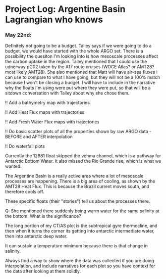 # Project Log: Argentine Basin Lagrangian who knows

### May 22nd: 
Definitely not going to be a budget. Talley says if we were going to do a budget, we would have started with the whole ARGO set. There is a possibility the quesiton I'm looking into is how mesoscale processes affect the carbon uptake in the region. Talley mentioned that I could use the udnerway pC02 taken by the A17 route cruises (WOCE Atlas? or AMT28? most likely AMT28). She also mentioned that Matt will have air-sea fluxes I can use to compare to what I have going, but they will not be a 100% match because I won't be closing a budget. I will have to include in the narrative why the floats I'm using were put where they were put, so that will be a sitdown conversation with Talley about why she chose them. 

!! Add a bathymetry map with trajectories

!! Add Heat Flux maps with trajectories 

!! Add Fresh Water Flux maps with trajectories 

!! Do basic scatter plots of all the properties shown by raw ARGO data - BEFORE and AFTER interpolation

!! Do waterfall plots

Currently the 12881 float skipped the vehma channel, which is a pathway for Antarctic Bottom Water. It also missed the Rio Grande rise, which is what we wanted. 

The Argentine Basin is a really active area where a lot of mesoscale processes are happening. There is a big area of cooling, as shown by the AMT28 Heat Flux. This is because the Brazil current moves south, and therefore cools off. 

These specific floats (their "stories") tell us about the processes there. 

Q:  She mentioned there suddenly being warm water for the same salinity at the bottom. What is the significance?


The long portion of my CT/AS plot is the subtropical gyre thermocline, and then when it turns the corner its getting into antarctic intermediate water, then into antarctic deep water. 

It can sustain a temperature minimum because there is that change in salinity. 

Always find a way to show where the data was collected if you are doing interpolation, and include narratives for each plot so you have context for the data after looking at them solidly. 



